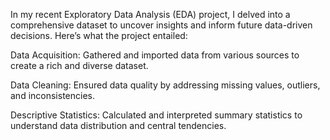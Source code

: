 In my recent Exploratory Data Analysis (EDA) project, I delved into a comprehensive dataset to uncover insights and inform future data-driven decisions. Here’s what the project entailed:

Data Acquisition: Gathered and imported data from various sources to create a rich and diverse dataset.

Data Cleaning: Ensured data quality by addressing missing values, outliers, and inconsistencies.

Descriptive Statistics: Calculated and interpreted summary statistics to understand data distribution and central tendencies.
